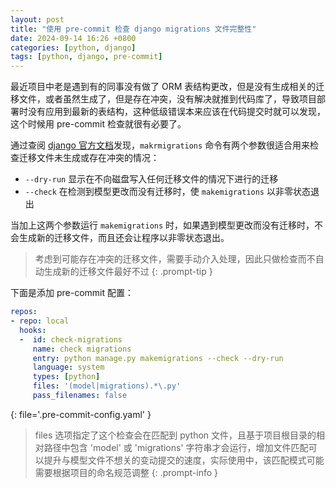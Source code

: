 ```yaml
---
layout: post
title: "使用 pre-commit 检查 django migrations 文件完整性"
date: 2024-09-14 16:26 +0800
categories: [python, django]
tags: [python, django, pre-commit]
---
```




最近项目中老是遇到有的同事没有做了 ORM 表结构更改，但是没有生成相关的迁移文件，或者虽然生成了，但是存在冲突，没有解决就推到代码库了，导致项目部署时没有应用到最新的表结构，这种低级错误本来应该在代码提交时就可以发现，这个时候用 pre-commit 检查就很有必要了。

通过查阅 [django 官方文档](https://docs.djangoproject.com/zh-hans/5.1/ref/django-admin/#makemigrations)发现，`makrmigrations` 命令有两个参数很适合用来检查迁移文件未生成或存在冲突的情况：

- `--dry-run` 显示在不向磁盘写入任何迁移文件的情况下进行的迁移
- `--check` 在检测到模型更改而没有迁移时，使 `makemigrations` 以非零状态退出

当加上这两个参数运行 `makemigrations` 时，如果遇到模型更改而没有迁移时，不会生成新的迁移文件，而且还会让程序以非零状态退出。

> 考虑到可能存在冲突的迁移文件，需要手动介入处理，因此只做检查而不自动生成新的迁移文件最好不过
{: .prompt-tip }

下面是添加 pre-commit 配置：

```yaml
repos:
- repo: local
  hooks:
  -  id: check-migrations
     name: check migrations
     entry: python manage.py makemigrations --check --dry-run
     language: system
     types: [python]
     files: '(model|migrations).*\.py'
     pass_filenames: false
```
{: file='.pre-commit-config.yaml' }



> files 选项指定了这个检查会在匹配到 python 文件，且基于项目根目录的相对路径中包含 'model' 或 'migrations' 字符串才会运行，增加文件匹配可以提升与模型文件不想关的变动提交的速度，实际使用中，该匹配模式可能需要根据项目的命名规范调整
{: .prompt-info }
